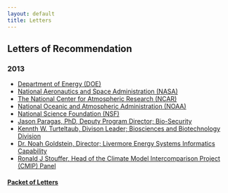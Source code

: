 ```yaml
---
layout: default
title: Letters
---
```


## Letters of Recommendation

### 2013

* <a href="{{site.url}}/esgf-media/pdf/DOELetter.pdf" target="_blank">Department of Energy (DOE)</a>
* <a href="{{site.url}}/esgf-media/pdf/NASAletter.pdf" target="_blank">National Aeronautics and Space Administration (NASA)</a>
* <a href="{{site.url}}/esgf-media/pdf/NCARletter.pdf" target="_blank">The National Center for Atmospheric Research (NCAR)</a>
* <a href="{{site.url}}/esgf-media/pdf/NOAAletter.pdf" target="_blank">National Oceanic and Atmospheric Administration (NOAA)</a>
* <a href="{{site.url}}/esgf-media/pdf/NSFletter.pdf" target="_blank">National Science Foundation (NSF)</a>
* <a href="{{site.url}}/esgf-media/pdf/JasonParagasLetter.pdf" target="_blank">Jason Paragas, PhD, Deputy Program Director; Bio-Security</a>
* <a href="{{site.url}}/esgf-media/pdf/KennethTurteltaubLetter.pdf" target="_blank">Kennth W. Turteltaub, Divison Leader; Biosciences and Biotechnology Division</a>
* <a href="{{site.url}}/esgf-media/pdf/NoahGoldsteinLetter.pdf" target="_blank">Dr. Noah Goldstein, Director; Livermore Energy Systems Informatics Capability</a>
* <a href="{{site.url}}/esgf-media/pdf/RonaldStoufferLetter.pdf" target="_blank">Ronald J Stouffer, Head of the Climate Model Intercomparison Project (CMIP) Panel</a>

#### <a href="{{site.url}}/esgf-media/pdf/ESGFLetters.pdf" target="_blank">Packet of Letters</a>

